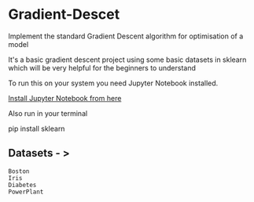 # Gradient-Descet

Implement the standard Gradient Descent algorithm for optimisation of a model

It's a basic gradient descent project using some basic datasets in sklearn which will be very helpful for the beginners to understand

To run this on your system you need Jupyter Notebook installed. 

[Install Jupyter Notebook from here](https://jupyter.org/install)

Also run in your terminal 

pip install sklearn

## Datasets - >
    Boston 
    Iris 
    Diabetes 
    PowerPlant